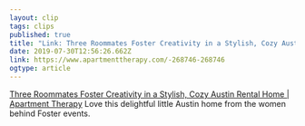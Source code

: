 ```yaml
---
layout: clip 
tags: clips 
published: true 
title: "Link: Three Roommates Foster Creativity in a Stylish, Cozy Austin Rental Home | Apartment Therapy" 
date: 2019-07-30T12:56:26.662Z 
link: https://www.apartmenttherapy.com/-268746-268746 
ogtype: article 
---
```

[Three Roommates Foster Creativity in a Stylish, Cozy Austin Rental Home | Apartment Therapy](https://www.apartmenttherapy.com/-268746-268746) 
Love this delightful little Austin home from the women behind Foster events. 